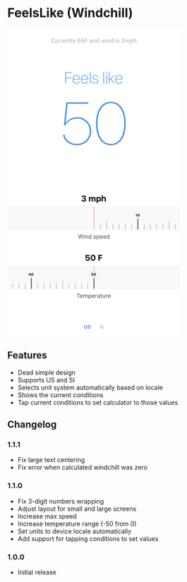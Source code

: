 # FeelsLike (Windchill)

![](screenshot.jpg)

## Features

* Dead simple design
* Supports US and SI
* Selects unit system automatically based on locale
* Shows the current conditions
* Tap current conditions to set calculator to those values

## Changelog

### 1.1.1

* Fix large text centering
* Fix error when calculated windchill was zero

### 1.1.0

* Fix 3-digit numbers wrapping
* Adjust layout for small and large screens
* Increase max speed
* Increase temperature range (-50 from 0)
* Set units to device locale automatically
* Add support for tapping conditions to set values

### 1.0.0

* Initial release
